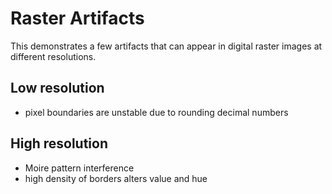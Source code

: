# Raster Artifacts

This demonstrates a few artifacts that can appear in digital raster images at different resolutions.

## Low resolution
- pixel boundaries are unstable due to rounding decimal numbers

## High resolution
- Moire pattern interference
- high density of borders alters value and hue
